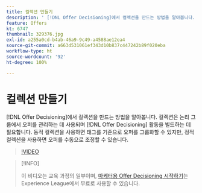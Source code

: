 ```yaml
---
title: 컬렉션 만들기
description: ' [!DNL Offer Decisioning]에서 컬렉션을 만드는 방법을 알아봅니다. 컬렉션에는 관련 고객에게만 표시되는 데 도움이 되는 관련 자격 규칙이 있습니다.'
feature: Offers
kt: 6747
thumbnail: 329376.jpg
exl-id: a255a0cd-b4ab-46a9-9c49-a4588ae12ea4
source-git-commit: a663d531061ef343d10b837c447242b89f020eba
workflow-type: ht
source-wordcount: '92'
ht-degree: 100%

---
```


# 컬렉션 만들기

[!DNL Offer Decisioning]에서 컬렉션을 만드는 방법을 알아봅니다. 컬렉션은 논리 그룹에서 오퍼를 관리하는 데 사용되며 [!DNL Offer Decisioning] 활동을 빌드하는 데 필요합니다. 동적 컬렉션을 사용하면 태그를 기준으로 오퍼를 그룹화할 수 있지만, 정적 컬렉션을 사용하면 오퍼를 수동으로 조정할 수 있습니다.

>[!VIDEO](https://video.tv.adobe.com/v/329376?quality=12&learn=on)

>[!INFO]
>
> 이 비디오는 교육 과정의 일부이며, [마케터용 Offer Decisioning 시작하기](https://experienceleague.adobe.com/?recommended=ExperiencePlatform-U-1-2020.1.offerdecisioning)는 Experience League에서 무료로 사용할 수 있습니다.
